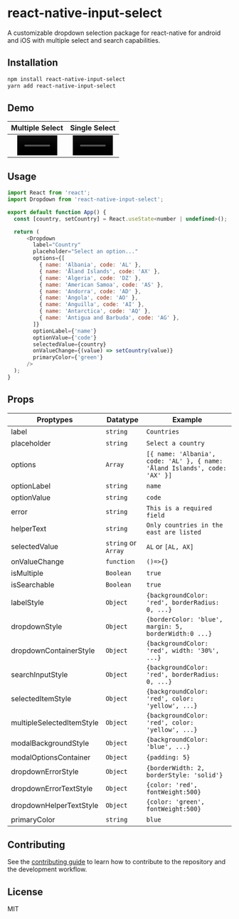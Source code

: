 # react-native-input-select

A customizable dropdown selection package for react-native for android and iOS with multiple select and search capabilities.

## Installation

```sh
npm install react-native-input-select
yarn add react-native-input-select
```

## Demo

|                                                       Multiple Select                                                        |                                                        Single Select                                                         |
| :--------------------------------------------------------------------------------------------------------------------------: | :--------------------------------------------------------------------------------------------------------------------------: |
| <video src='https://user-images.githubusercontent.com/9849221/148039859-9eb4ef87-60ca-4300-9899-fbe81dcb0fb6.mov' width=90/> | <video src='https://user-images.githubusercontent.com/9849221/148039800-9c30509a-6115-415e-aa3c-0402d64ec578.mov' width=90/> |

## Usage

```js
import React from 'react';
import Dropdown from 'react-native-input-select';

export default function App() {
  const [country, setCountry] = React.useState<number | undefined>();

  return (
      <Dropdown
        label="Country"
        placeholder="Select an option..."
        options={[
          { name: 'Albania', code: 'AL' },
          { name: 'Åland Islands', code: 'AX' },
          { name: 'Algeria', code: 'DZ' },
          { name: 'American Samoa', code: 'AS' },
          { name: 'Andorra', code: 'AD' },
          { name: 'Angola', code: 'AO' },
          { name: 'Anguilla', code: 'AI' },
          { name: 'Antarctica', code: 'AQ' },
          { name: 'Antigua and Barbuda', code: 'AG' },
        ]}
        optionLabel={'name'}
        optionValue={'code'}
        selectedValue={country}
        onValueChange={(value) => setCountry(value)}
        primaryColor={'green'}
      />
  );
}
```

## Props

| Proptypes                 | Datatype            | Example                                                                    |
| ------------------------- | ------------------- | -------------------------------------------------------------------------- |
| label                     | `string`            | `Countries`                                                                |
| placeholder               | `string`            | `Select a country`                                                         |
| options                   | `Array`             | `[{ name: 'Albania', code: 'AL' }, { name: 'Åland Islands', code: 'AX' }]` |
| optionLabel               | `string`            | `name`                                                                     |
| optionValue               | `string`            | `code`                                                                     |
| error                     | `string`            | `This is a required field`                                                 |
| helperText                | `string`            | `Only countries in the east are listed`                                    |
| selectedValue             | `string` or `Array` | `AL` or `[AL, AX]`                                                         |
| onValueChange             | `function`          | `()=>{}`                                                                   |
| isMultiple                | `Boolean`           | `true`                                                                     |
| isSearchable              | `Boolean`           | `true`                                                                     |
| labelStyle                | `Object`            | `{backgroundColor: 'red', borderRadius: 0, ...}`                           |
| dropdownStyle             | `Object`            | `{borderColor: 'blue', margin: 5, borderWidth:0 ...}`                      |
| dropdownContainerStyle    | `Object`            | `{backgroundColor: 'red', width: '30%', ...}`                              |
| searchInputStyle          | `Object`            | `{backgroundColor: 'red', borderRadius: 0, ...}`                           |
| selectedItemStyle         | `Object`            | `{backgroundColor: 'red', color: 'yellow', ...}`                           |
| multipleSelectedItemStyle | `Object`            | `{backgroundColor: 'red', color: 'yellow', ...}`                           |
| modalBackgroundStyle      | `Object`            | `{backgroundColor: 'blue', ...}`                                           |
| modalOptionsContainer     | `Object`            | `{padding: 5}`                                                             |
| dropdownErrorStyle        | `Object`            | `{borderWidth: 2, borderStyle: 'solid'}`                           |
| dropdownErrorTextStyle    | `Object`            | `{color: 'red', fontWeight:500}`                                           |
| dropdownHelperTextStyle   | `Object`            | `{color: 'green', fontWeight:500}`                                         |
| primaryColor              | `string`            | `blue`                                                                     |

## Contributing

See the [contributing guide](CONTRIBUTING.md) to learn how to contribute to the repository and the development workflow.

## License

MIT
